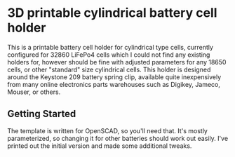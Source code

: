 # 3D printable cylindrical battery cell holder

This is a printable battery cell holder for cylindrical type cells, currently configured for 32860 LiFePo4 cells which I could not find any existing holders for, however should be fine with adjusted parameters for any 18650 cells, or other "standard" size cylindrical cells. This holder is designed around the Keystone 209 battery spring clip, available quite inexpensively from many online electronics parts warehouses such as Digikey, Jameco, Mouser, or others.

## Getting Started

The template is written for OpenSCAD, so you'll need that. It's mostly parameterized, so changing it for other batteries should work out easily. I've printed out the initial version and made some additional tweaks.
